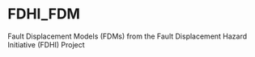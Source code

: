 # FDHI_FDM
Fault Displacement Models (FDMs) from the Fault Displacement Hazard Initiative (FDHI) Project
